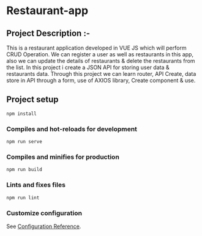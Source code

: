 # Restaurant-app
## Project Description :-
This is a restaurant application developed in VUE JS  which will perform CRUD Operation. We can register a user as well as restaurants in this app, also we can update the details of restaurants & delete the restaurants from the list. In this project i create a JSON API for storing user data & restaurants data.
Through this project we can learn router, API Create, data store in API through a form, use of AXIOS library, Create component & use.

## Project setup
```
npm install
```

### Compiles and hot-reloads for development
```
npm run serve
```

### Compiles and minifies for production
```
npm run build
```

### Lints and fixes files
```
npm run lint
```

### Customize configuration
See [Configuration Reference](https://cli.vuejs.org/config/).
